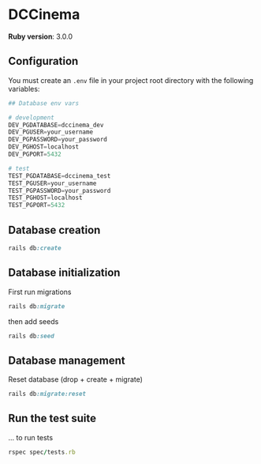 # DCCinema

**Ruby version**: 3.0.0

## Configuration
You must create an `.env` file in your project root directory with the following
variables:
```python
## Database env vars

# development
DEV_PGDATABASE=dccinema_dev
DEV_PGUSER=your_username
DEV_PGPASSWORD=your_password
DEV_PGHOST=localhost
DEV_PGPORT=5432

# test
TEST_PGDATABASE=dccinema_test
TEST_PGUSER=your_username
TEST_PGPASSWORD=your_password
TEST_PGHOST=localhost
TEST_PGPORT=5432
```


## Database creation

```ruby
rails db:create
```

## Database initialization
First run migrations
```ruby
rails db:migrate
```
then add seeds
```ruby
rails db:seed
```

## Database management
Reset database (drop + create + migrate)
```ruby
rails db:migrate:reset
```

## Run the test suite
...
to run tests
```ruby
rspec spec/tests.rb
```